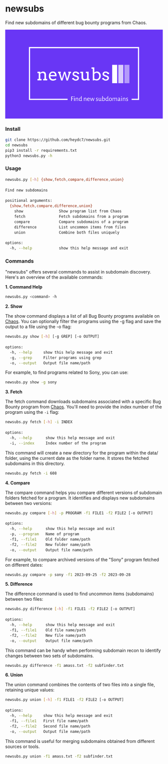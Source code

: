 # newsubs
Find new subdomains of different bug bounty programs from Chaos.

<a href="https://www.github.com/heydc7"><img align="center" src="https://raw.githubusercontent.com/heydc7/heydc7/a496f2a26065fc9aa0fac7c60ce0d8e3f432e6eb/images/logo-color.png"/></a>


### Install
```bash
git clone https://github.com/heydc7/newsubs.git
cd newsubs
pip3 install -r requirements.txt
python3 newsubs.py -h
```
### Usage
```bash
newsubs.py [-h] {show,fetch,compare,difference,union}

Find new subdomains

positional arguments:
  {show,fetch,compare,difference,union}
    show                Show program list from Chaos
    fetch               Fetch subdomains from a program
    compare             Compare subdomains of a program
    difference          List uncommon items from files
    union               Combine both files uniquely

options:
  -h, --help            show this help message and exit
```

### Commands
"newsubs" offers several commands to assist in subdomain discovery. Here's an overview of the available commands:

**1. Command Help**

```bash
newsubs.py <command> -h
```

**2. Show**

The show command displays a list of all Bug Bounty programs available on [Chaos](https://chaos.projectdiscovery.io/#/). You can optionally filter the programs using the -g flag and save the output to a file using the -o flag:

```bash
newsubs.py show [-h] [-g GREP] [-o OUTPUT]

options:
  -h, --help     show this help message and exit
  -g, --grep     Filter programs using grep
  -o, --output   Output file name/path
```

For example, to find programs related to Sony, you can use:
```bash
newsubs.py show -g sony
```

**3. Fetch**

The fetch command downloads subdomains associated with a specific Bug Bounty program from [Chaos](https://chaos.projectdiscovery.io/#/). You'll need to provide the index number of the program using the `-i` flag:

```bash
newsubs.py fetch [-h] -i INDEX

options:
  -h, --help      show this help message and exit
  -i, --index     Index number of the program
```

This command will create a new directory for the program within the data/ folder, using the current date as the folder name. It stores the fetched subdomains in this directory.

```bash
newsubs.py fetch -i 608
```

**4. Compare**

The compare command helps you compare different versions of subdomain folders fetched for a program. It identifies and displays new subdomains between two versions:

```bash
newsubs.py compare [-h] -p PROGRAM -f1 FILE1 -f2 FILE2 [-o OUTPUT]

options:
  -h, --help      show this help message and exit
  -p, --program   Name of program
  -f1, --file1    Old folder name/path
  -f2, --file2    New folder name/path
  -o, --output    Output file name/path
```

For example, to compare archived versions of the "Sony" program fetched on different dates:

```bash
newsubs.py compare -p sony -f1 2023-09-25 -f2 2023-09-28
```

**5. Difference**

The difference command is used to find uncommon items (subdomains) between two files:

```bash
newsubs.py difference [-h] -f1 FILE1 -f2 FILE2 [-o OUTPUT]

options:
  -h, --help      show this help message and exit
  -f1, --file1    Old file name/path
  -f2, --file2    New file name/path
  -o, --output    Output file name/path
```

This command can be handy when performing subdomain recon to identify changes between two sets of subdomains.

```bash
newsubs.py difference -f1 amass.txt -f2 subfinder.txt
```

**6. Union**

The union command combines the contents of two files into a single file, retaining unique values:

```bash
newsubs.py union [-h] -f1 FILE1 -f2 FILE2 [-o OUTPUT]

options:
  -h, --help     show this help message and exit
  -f1, --file1   First file name/path
  -f2, --file2   Second file name/path
  -o, --output   Output file name/path
```

This command is useful for merging subdomains obtained from different sources or tools.
```bash
newsubs.py union -f1 amass.txt -f2 subfinder.txt
```



